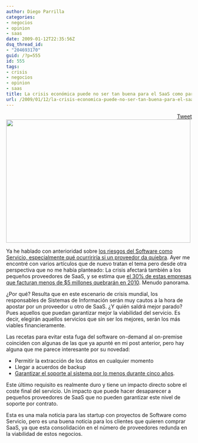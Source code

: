 ```yaml
---
author: Diego Parrilla
categories:
- negocios
- opinion
- saas
date: 2009-01-12T22:35:56Z
dsq_thread_id:
- "204693170"
guid: /?p=555
id: 555
tags:
- crisis
- negocios
- opinion
- saas
title: La crisis económica puede no ser tan buena para el SaaS como parece
url: /2009/01/12/la-crisis-economica-puede-no-ser-tan-buena-para-el-saas-como-parece/
---
```


<div style="float: right; margin-left: 10px;">
  <a href="https://twitter.com/share" class="twitter-share-button" data-via="nubeblog" data-hashtags="crisis,negocios,opinion,saas" data-count="vertical" data-url="/2009/01/12/la-crisis-economica-puede-no-ser-tan-buena-para-el-saas-como-parece/">Tweet</a>
</div>

[<img class="aligncenter size-full wp-image-170" title="bankrupt" src="/wp-content/uploads/bankrupt.jpg" alt="" width="500" height="334" srcset="/wp-content/uploads/bankrupt.jpg 500w, /wp-content/uploads/bankrupt-300x200.jpg 300w" sizes="(max-width: 500px) 100vw, 500px" />](/wp-content/uploads/bankrupt.jpg)

Ya he hablado con anterioridad sobre [los riesgos del Software como Servicio, especialmente qué ocurririría si un proveedor da quiebra](/2008/10/24/y-si-quiebra-mi-proveedor-de-saas-%C2%BFque-hago/). Ayer me encontré con varios artículos que de nuevo tratan el tema pero desde otra perspectiva que no me había planteado: La crisis afectará también a los pequeños proveedores de SaaS, y se estima que [el 30% de estas empresas que facturan menos de $5 millones quebrarán en 2010](http://www.b-eye-network.com/view/9404). Menudo panorama.
  
¿Por qué? Resulta que en este escenario de crisis mundial, los responsables de Sistemas de Información serán muy cautos a la hora de apostar por un proveedor u otro de SaaS. ¿Y quién saldrá mejor parado? Pues aquellos que puedan garantizar mejor la viabilidad del servicio. Es decir, elegirán aquellos servicios que sin ser los mejores, serán los más viables financieramente.
  
Las recetas para evitar esta fuga del software on-demand al on-premise coinciden con algunas de las que ya apunté en mi post anterior, pero hay alguna que me parece interesante por su novedad:

  * Permitir la extracción de los datos en cualquier momento
  * Llegar a acuerdos de backup
  * [Garantizar el soporte al sistema por lo menos durante cinco años](http://blogs.zdnet.com/BTL/?p=11365).

Este último requisito es realmente duro y tiene un impacto directo sobre el coste final del servicio. Un impacto que puede hacer desaparecer a pequeños proveedores de SaaS que no pueden garantizar este nivel de soporte por contrato.
  
Esta es una mala noticia para las startup con proyectos de Software como Servicio, pero es una buena noticia para los clientes que quieren comprar SaaS, ya que esta consolidación en el número de proveedores redunda en la viabilidad de estos negocios.
